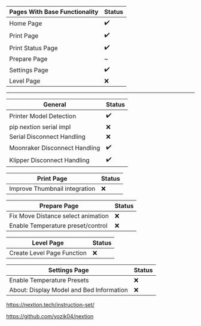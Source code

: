 | Pages With Base Functionality | Status |
|-------------------------------|--------|
| Home Page                     | ✔️      |
| Print Page                    | ✔️      |
| Print Status Page             | ✔️      |
| Prepare Page                  | ~      |
| Settings Page                 | ✔️      |
| Level Page                    | ❌     |

------------------------------------------


| General                  | Status |
|------------------------------|--------|
| Printer Model Detection      | ✔️      |
| pip nextion serial impl      | ❌     |
| Serial Disconnect Handling   | ❌     |
| Moonraker Disconnect Handling| ✔️      |
| Klipper Disconnect Handling  | ✔️     |


| Print Page               | Status |
|------------------------------|--------|
| Improve Thumbnail integration| ❌     |


| Prepare Page                      | Status |
|---------------------------------------|--------|
| Fix Move Distance select animation    | ❌     |
| Enable Temperature preset/control     | ❌     |


| Level Page              | Status |
|-----------------------------|--------|
| Create Level Page Function  | ❌     |


| Settings Page                      | Status |
|----------------------------------------|--------|
| Enable Temperature Presets             | ❌      |
| About: Display Model and Bed Information| ❌      |


https://nextion.tech/instruction-set/

https://github.com/yozik04/nextion
